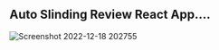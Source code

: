 ## Auto Slinding Review React App....

![Screenshot 2022-12-18 202755](https://user-images.githubusercontent.com/107635975/208305395-a5ed2bb6-1700-4330-9ab5-70a1fe152520.png)

